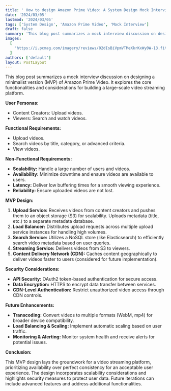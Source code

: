 ```yaml
---
title: ' How to design Amazon Prime Video: A System Design Mock Interview'
date: '2024/03/05'
lastmod: '2024/03/05'
tags: ['System Design', 'Amazon Prime Video', 'Mock Interview']
draft: false
summary: 'This blog post summarizes a mock interview discussion on designing a minimalist version (MVP) of Amazon Prime Video. It explores the core functionalities and considerations for building a large-scale video streaming platform.'
images:
  [
    'https://i.pcmag.com/imagery/reviews/02dIsBiVpmVTMeXkrKxWy0W-13.fit_lim.size_1050x591.v1582749138.png',
  ]
authors: ['default']
layout: PostLayout
---
```


This blog post summarizes a mock interview discussion on designing a minimalist version (MVP) of Amazon Prime Video. It explores the core functionalities and considerations for building a large-scale video streaming platform.

**User Personas:**

- Content Creators: Upload videos.
- Viewers: Search and watch videos.

**Functional Requirements:**

- Upload videos.
- Search videos by title, category, or advanced criteria.
- View videos.

**Non-Functional Requirements:**

- **Scalability:** Handle a large number of users and videos.
- **Availability:** Minimize downtime and ensure videos are available to users.
- **Latency:** Deliver low buffering times for a smooth viewing experience.
- **Reliability:** Ensure uploaded videos are not lost.

**MVP Design:**

1. **Upload Service:** Receives videos from content creators and pushes them to an object storage (S3) for scalability. Uploads metadata (title, etc.) to a separate metadata database.
2. **Load Balancer:** Distributes upload requests across multiple upload service instances for handling high volumes.
3. **Search Service:** Utilizes a NoSQL store (like Elasticsearch) to efficiently search video metadata based on user queries.
4. **Streaming Service:** Delivers videos from S3 to viewers.
5. **Content Delivery Network (CDN):** Caches content geographically to deliver videos faster to users (considered for future implementation).

**Security Considerations:**

- **API Security:** OAuth2 token-based authentication for secure access.
- **Data Encryption:** HTTPS to encrypt data transfer between services.
- **CDN-Level Authentication:** Restrict unauthorized video access through CDN controls.

**Future Enhancements:**

- **Transcoding:** Convert videos to multiple formats (WebM, mp4) for broader device compatibility.
- **Load Balancing & Scaling:** Implement automatic scaling based on user traffic.
- **Monitoring & Alerting:** Monitor system health and receive alerts for potential issues.

**Conclusion:**

This MVP design lays the groundwork for a video streaming platform, prioritizing availability over perfect consistency for an acceptable user experience. The design incorporates scalability considerations and highlights security measures to protect user data. Future iterations can include advanced features and address additional functionalities.
